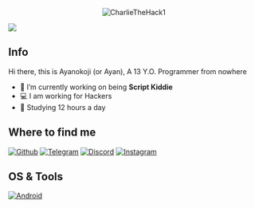 <p align="center">  <img src="https://telegra.ph/file/5c96ef922a4ab51669710.jpg" alt="CharlieTheHack1"/></p>
<img src="https://telegra.ph/file/5c96ef922a4ab51669710.jpg">

## Info

Hi there, this is Ayanokoji (or Ayan), A 13 Y.O. Programmer from nowhere

- 🔭 I’m currently working on being **Script Kiddie**
- :computer: I am working for Hackers
- :school: Studying 12 hours a day

## Where to find me

[![Github](https://img.shields.io/badge/-Github-181717?style=for-the-badge&logo=Github&logoColor=white)](https://github.com/Itz-Ayanokoji)
[![Telegram](https://img.shields.io/badge/Telegram-2CA5E0?style=for-the-badge&logo=telegram&logoColor=white)](https://t.me/Itz_Ayanokoji)
[![Discord](https://telegra.ph/file/c73da05032e8a5ff71768.jpg)](https://discord.gg/huCt6PZuMb)
[![Instagram](https://telegra.ph/file/cf8a0dd9f66f3b767843f.jpg)](https://instagram.com/Itz_Ayanokoji)

## OS & Tools

[![Android](https://img.shields.io/badge/Android-3DDC84?style=for-the-badge&logo=android&logoColor=white)](https://android.com)
